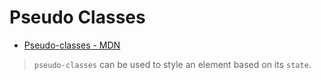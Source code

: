 # Pseudo Classes

* [Pseudo-classes - MDN](https://developer.mozilla.org/en-US/docs/Web/CSS/Pseudo-classes)

> `pseudo-classes` can be used to style an element based on its `state`.

